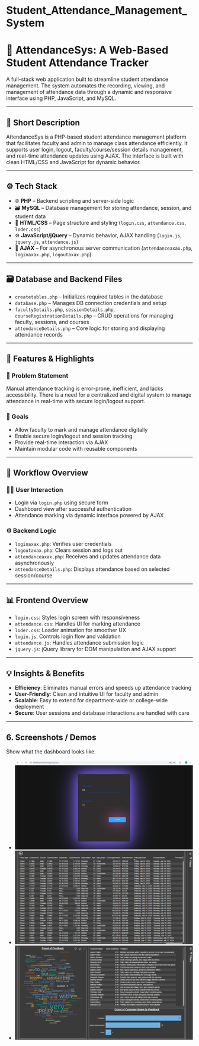 # Student_Attendance_Management_System
# 📘 AttendanceSys: A Web-Based Student Attendance Tracker

A full-stack web application built to streamline student attendance management. The system automates the recording, viewing, and management of attendance data through a dynamic and responsive interface using PHP, JavaScript, and MySQL.

---

## 📌 Short Description

AttendanceSys is a PHP-based student attendance management platform that facilitates faculty and admin to manage class attendance efficiently. It supports user login, logout, faculty/course/session details management, and real-time attendance updates using AJAX. The interface is built with clean HTML/CSS and JavaScript for dynamic behavior.

---

## ⚙️ Tech Stack

- 🌐 **PHP** – Backend scripting and server-side logic  
- 🗃️ **MySQL** – Database management for storing attendance, session, and student data  
- 🎨 **HTML/CSS** – Page structure and styling (`login.css`, `attendance.css`, `loder.css`)  
- ⚙️ **JavaScript/jQuery** – Dynamic behavior, AJAX handling (`login.js`, `jquery.js`, `attendance.js`)  
- 🔄 **AJAX** – For asynchronous server communication (`attendanceaxax.php`, `loginaxax.php`, `logoutaxax.php`)

---

## 🗃️ Database and Backend Files

- `createtables.php` – Initializes required tables in the database  
- `database.php` – Manages DB connection credentials and setup  
- `facultyDetails.php`, `sessionDetails.php`, `courseRegistrationDetails.php` – CRUD operations for managing faculty, sessions, and courses  
- `attendanceDetails.php` – Core logic for storing and displaying attendance records

---

## 🌟 Features & Highlights

### 🚨 Problem Statement

Manual attendance tracking is error-prone, inefficient, and lacks accessibility. There is a need for a centralized and digital system to manage attendance in real-time with secure login/logout support.

### 🎯 Goals

- Allow faculty to mark and manage attendance digitally  
- Enable secure login/logout and session tracking  
- Provide real-time interaction via AJAX  
- Maintain modular code with reusable components

---

## 🔁 Workflow Overview

### 👨‍🏫 User Interaction

- Login via `login.php` using secure form  
- Dashboard view after successful authentication  
- Attendance marking via dynamic interface powered by AJAX  

### ⚙️ Backend Logic

- `loginaxax.php`: Verifies user credentials  
- `logoutaxax.php`: Clears session and logs out  
- `attendanceaxax.php`: Receives and updates attendance data asynchronously  
- `attendanceDetails.php`: Displays attendance based on selected session/course  

---

## 📊 Frontend Overview

- `login.css`: Styles login screen with responsiveness  
- `attendance.css`: Handles UI for marking attendance  
- `loder.css`: Loader animation for smoother UX  
- `login.js`: Controls login flow and validation  
- `attendance.js`: Handles attendance submission logic  
- `jquery.js`: jQuery library for DOM manipulation and AJAX support

---

## 💡 Insights & Benefits

- **Efficiency**: Eliminates manual errors and speeds up attendance tracking  
- **User-Friendly**: Clean and intuitive UI for faculty and admin  
- **Scalable**: Easy to extend for department-wide or college-wide deployment  
- **Secure**: User sessions and database interactions are handled with care

---



## 6. Screenshots / Demos  
Show what the dashboard looks like.  
- ![Policy Overview](https://github.com/sainath-raja/Student_attendence_management_project/blob/main/Screenshot%202025-08-02%20140210.png) 
- ![Claim Trends](https://github.com/sainath-raja/Insurance_Data_Analysis_Pro_2/blob/main/Drill_Through_Page.png)  
- ![Feedback Word Cloud](https://github.com/sainath-raja/Insurance_Data_Analysis_Pro_2/blob/main/Customer_feedback.png)

